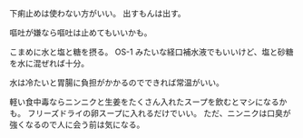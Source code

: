 下痢止めは使わない方がいい。
出すもんは出す。

嘔吐が嫌なら嘔吐は止めてもいいかも。

こまめに水と塩と糖を摂る。
OS-1 みたいな経口補水液でもいいけど、塩と砂糖を水に混ぜれば十分。

水は冷たいと胃腸に負担がかかるのでできれば常温がいい。

軽い食中毒ならニンニクと生姜をたくさん入れたスープを飲むとマシになるかも。
フリーズドライの卵スープに入れるだけでいい。
ただ、ニンニクは口臭が強くなるので人に会う前は気になる。

